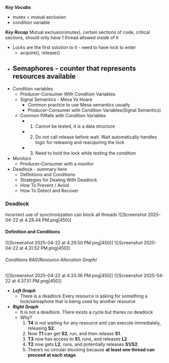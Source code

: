 ***Key Vocabs***
- mutex = mutual exclusion
- condition variable

***Key Recap***
Mutual exclusion(mutex), certain sections of code, critical sections, should only have 1 thread allowed inside of it
- Locks are the first solution to it - need to have lock to enter
	- acquire(), release()
- Semaphores - counter that represents resources available
	- 
- Condition variables 
	- Producer-Consumer With Condition Variables
	- Signal Semantics - Mesa Vs Hoare
		- Common practice to use Mesa semantics usually
		- Producer-Consumer with Condition Variables(Signal Semantics)
	- Common Pitfalls with Condition Variables
		- 1. Cannot be tested, it is a data structure
		- 2. Do not call release before wait. Wait automatically handles logic for releasing and reacquiring the lock
		- 3. Need to hold the lock while testing the condition
- Monitors
	- Producer-Consumer with a monitor
- Deadlock - summary here
	- Definitions and Conditions
	- Strategies for Dealing With Deadlock
	- How To Prevent / Avoid
	- How To Detect and Recover

### Deadlock
Incorrect use of synchronization can block all threads
![[Screenshot 2025-04-22 at 4.28.44 PM.png|450]]

#### Definition and Conditions
![[Screenshot 2025-04-22 at 4.29.50 PM.png|450]]
![[Screenshot 2025-04-22 at 4.31.52 PM.png|450]]

###### Conditions RAG(Resource Allocation Graph)
![[Screenshot 2025-04-22 at 4.33.36 PM.png|450]]
![[Screenshot 2025-04-22 at 4.37.51 PM.png|450]]
- ***Left Graph***
	- There is a deadlock Every resource is asking for something a lock/semaphore that is being used by another resource
- ***Right Graph***
	- It is not a deadlock. There exists a cycle but theres no deadlock
	- Why?
		1. **T4** is not waiting for any resource and can execute immediately, releasing **S2**.
		2. Now **T1** can get **S2**, run, and then release **S1**.
		3. **T3** now has access to **S1**, runs, and releases **L2**.
		4. **T2** now gets **L2**, runs, and potentially releases **S1/S2**.
		5. There’s no circular blocking because **at least one thread can proceed at each stage**.